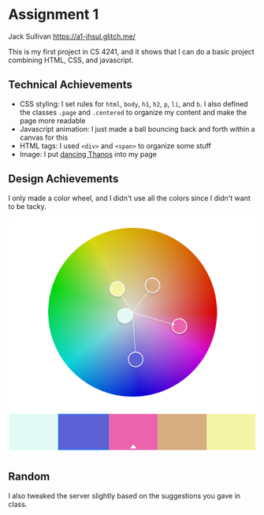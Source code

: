 # Assignment 1

Jack Sullivan https://a1-jhsul.glitch.me/

This is my first project in CS 4241, and it shows that I can do a basic project combining HTML, CSS, and javascript.

## Technical Achievements

- CSS styling: I set rules for `html`, `body`, `h1`, `h2`, `p`, `li`, and `b`. I also defined the classes `.page` and `.centered` to organize my content and make the page more readable
- Javascript animation: I just made a ball bouncing back and forth within a canvas for this
- HTML tags: I used `<div>` and `<span>` to organize some stuff
- Image: I put [dancing Thanos](https://c.tenor.com/L4DgAFBQTuoAAAAi/twerking-thanos.gif) into my page

## Design Achievements

I only made a color wheel, and I didn't use all the colors since I didn't want to be tacky.

![colors](./color-wheel.png)

## Random

I also tweaked the server slightly based on the suggestions you gave in class.

